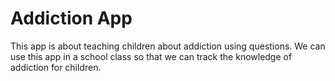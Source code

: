 # Addiction App

This app is about teaching children about addiction using questions. We can use this app in a school class so that we can track the knowledge of addiction for children.
